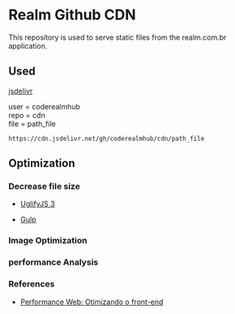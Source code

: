 # Realm Github CDN

This repository is used to serve static files from the realm.com.br application.

## Used 

[jsdelivr](https://www.jsdelivr.com/?docs=gh)

user = coderealmhub <br/>
repo = cdn <br/>
file = path_file <br/>

    https://cdn.jsdelivr.net/gh/coderealmhub/cdn/path_file



## Optimization

### Decrease file size

- [UglifyJS 3](https://www.npmjs.com/package/uglify-js)

- [Gulp](https://gulpjs.com/)

### Image Optimization

### performance Analysis

### References

- [Performance Web: Otimizando o front-end](https://www.linkedin.com/pulse/performance-web-otimizando-o-front-end-rodrigo-azevedo-da-costa/?originalSubdomain=pt)